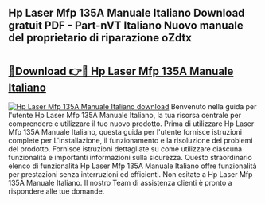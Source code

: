 ## Hp Laser Mfp 135A Manuale Italiano Download gratuit PDF - Part-nVT Italiano Nuovo manuale del proprietario di riparazione oZdtx

# <h2><a href="http://dfc3gt.blite.top/?on=Hp+Laser+Mfp+135A+Manuale+Italiano">🔗Download 👉🔴 Hp Laser Mfp 135A Manuale Italiano</a></h2>

[![Hp Laser Mfp 135A Manuale Italiano download](https://i.imgur.com/lujVjoI.png)](http://dfc3gt.blite.top/?on=Hp+Laser+Mfp+135A+Manuale+Italiano)
Benvenuto nella guida per l'utente Hp Laser Mfp 135A Manuale Italiano, la tua risorsa centrale per comprendere e utilizzare il tuo nuovo prodotto. Prima di utilizzare Hp Laser Mfp 135A Manuale Italiano, questa guida per l'utente fornisce istruzioni complete per L'installazione, il funzionamento e la risoluzione dei problemi del prodotto. Fornisce istruzioni dettagliate su come utilizzare ciascuna funzionalità e importanti informazioni sulla sicurezza. Questo straordinario elenco di funzionalità Hp Laser Mfp 135A Manuale Italiano offre funzionalità per prestazioni senza interruzioni ed efficienti. Non esitate a Hp Laser Mfp 135A Manuale Italiano. Il nostro Team di assistenza clienti è pronto a rispondere alle tue domande.
